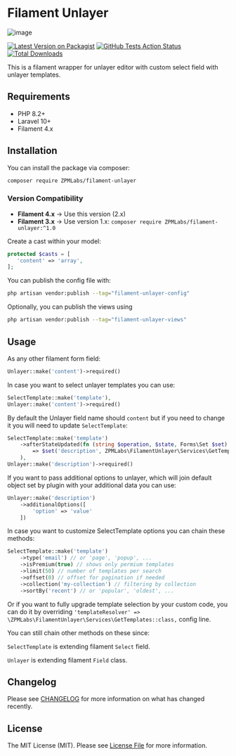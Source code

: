# Filament Unlayer

![image](https://github.com/user-attachments/assets/92204605-3edf-48ba-81a8-0eadce20b2c5)

[![Latest Version on Packagist](https://img.shields.io/packagist/v/ZPMLabs/filament-unlayer.svg?style=flat-square)](https://packagist.org/packages/ZPMLabs/filament-unlayer)
[![GitHub Tests Action Status](https://img.shields.io/github/actions/workflow/status/ZPMLabs/filament-unlayer/run-tests.yml?branch=main&label=tests&style=flat-square)](https://github.com/ZPMLabs/filament-unlayer/actions?query=workflow%3Arun-tests+branch%3Amain)
[![Total Downloads](https://img.shields.io/packagist/dt/ZPMLabs/filament-unlayer.svg?style=flat-square)](https://packagist.org/packages/ZPMLabs/filament-unlayer)


This is a filament wrapper for unlayer editor with custom select field with unlayer templates.

## Requirements

- PHP 8.2+
- Laravel 10+
- Filament 4.x

## Installation

You can install the package via composer:

```bash
composer require ZPMLabs/filament-unlayer
```

### Version Compatibility
- **Filament 4.x** → Use this version (2.x)
- **Filament 3.x** → Use version 1.x: `composer require ZPMLabs/filament-unlayer:^1.0`

Create a cast within your model:

```php
protected $casts = [
   'content' => 'array',
];
```

You can publish the config file with:

```bash
php artisan vendor:publish --tag="filament-unlayer-config"
```

Optionally, you can publish the views using

```bash
php artisan vendor:publish --tag="filament-unlayer-views"
```

## Usage

As any other filament form field:

```php
Unlayer::make('content')->required()
```

In case you want to select unlayer templates you can use:

```php
SelectTemplate::make('template'),
Unlayer::make('content')->required()
```

By default the Unlayer field name should `content` but if you need to change it you will need to update `SelectTemplate`:

```php
SelectTemplate::make('template')
    ->afterStateUpdated(fn (string $operation, $state, Forms\Set $set)
        => $set('description', ZPMLabs\FilamentUnlayer\Services\GetTemplates::find($state))
    ),
Unlayer::make('description')->required()
```

If you want to pass additional options to unlayer, which will join default object set by plugin with your additional data you can use:

```php
Unlayer::make('description')
    ->additionalOptions([
        'option' => 'value'
    ])
```

In case you want to customize SelectTemplate options you can chain these methods:

```php
SelectTemplate::make('template')
    ->type('email') // or 'page', 'popup', ...
    ->isPremium(true) // shows only permium templates
    ->limit(50) // number of templates per search
    ->offset(0) // offset for pagination if needed
    ->collection('my-collection') // filtering by collection
    ->sortBy('recent') // or 'popular', 'oldest', ...
```

Or if you want to fully upgrade template selection by your custom code, you can do it by overriding `'templateResolver' => \ZPMLabs\FilamentUnlayer\Services\GetTemplates::class,` config line.

You can still chain other methods on these since:

`SelectTemplate` is extending filament `Select` field.

`Unlayer` is extending filament `Field` class.

## Changelog

Please see [CHANGELOG](CHANGELOG.md) for more information on what has changed recently.

## License

The MIT License (MIT). Please see [License File](LICENSE.md) for more information.
